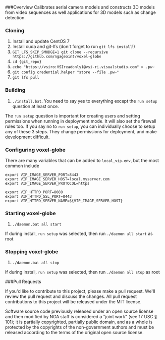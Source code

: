 ###Overview
Calibrates aerial camera models and constructs 3D models from video sequences as well applications for 3D models such as change detection. 

### Cloning

1. Install and update CentOS 7
2. Install cuda and git-lfs (don't forget to run `git lfs install`!)
3. `GIT_LFS_SKIP_SMUDGE=1 git clone --recursive https://github.com/ngageoint/voxel-globe`
4. `cd {git_repo}`
5. `echo "https://vsiro:VSIreadonly1@vsi-ri.visualstudio.com" > .pw~`
6. `git config credential.helper "store --file .pw~"`
7. `git lfs pull`

### Building

1. `./install.bat`. You need to say yes to everything except the `run setup` 
question at least once. 

The `run setup` question is important for creating users and setting permissions 
when running in deployment mode. It will also set the firewall rules too. If 
you say no to `run setup`, you can individually choose to setup any of these 3 
steps. They change permissions for deployment, and make development difficult.

### Configuring voxel-globe

There are many variables that can be added to `local_vip.env`, but the most common
include

```
export VIP_IMAGE_SERVER_PORT=8443
export VIP_IMAGE_SERVER_HOST=local.myserver.com
export VIP_IMAGE_SERVER_PROTOCOL=https

export VIP_HTTPD_PORT=8080
export VIP_HTTPD_SSL_PORT=8443
export VIP_HTTPD_SERVER_NAME=${VIP_IMAGE_SERVER_HOST}

```

### Starting voxel-globe

1. `./daemon.bat all start`

If during install, `run setup` was selected, then run `./daemon all start` as root

### Stopping voxel-globe

1. `./daemon.bat all stop`

If during install, `run setup` was selected, then run `./daemon all stop` as root

###Pull Requests

If you'd like to contribute to this project, please make a pull request. We'll review the pull request and discuss the changes. All pull request contributions to this project will be released under the MIT license.

Software source code previously released under an open source license and then modified by NGA staff is considered a "joint work" (see 17 USC § 101); it is partially copyrighted, partially public domain, and as a whole is protected by the copyrights of the non-government authors and must be released according to the terms of the original open source license.
